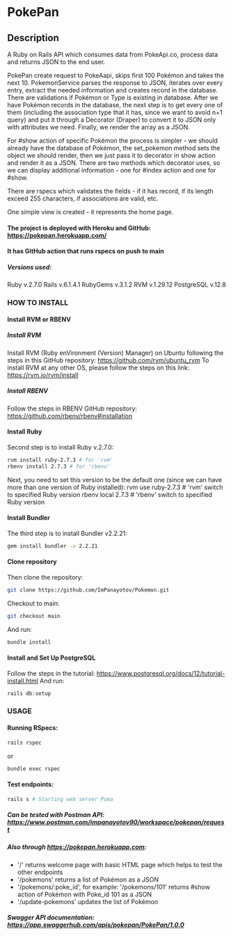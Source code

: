 # PokePan
## Description
A Ruby on Rails API which consumes data from PokeApi.co, process data and returns JSON to the end user.

PokePan create request to PokeAapi, skips first 100 Pokémon and takes the next 10.
PokemonService parses the response to JSON, iterates over every entry, extract the needed information and creates record in the database.
There are validations if Pokémon or Type is existing in database. 
After we have Pokémon records in the database, the next step is to get every one of them (including the association type that it has, since we want to avoid n+1 query) and put it through a Decorator (Draper) to convert it to JSON only with attributes we need. Finally, we render the array as a JSON.

For #show action of specific Pokémon the process is simpler - we should already have the database of Pokémon, the set_pokemon method sets the object we should render, then we just pass it to decorator in show action and render it as a JSON. There are two methods which decorator uses, so we can display additional information - one for #index action and one for #show.

There are rspecs which validates the fields - if it has record, if its length exceed 255 characters, if associations are valid, etc.

One simple view is created - it represents the home page.

#### The project is deployed with Heroku and GitHub: https://pokepan.herokuapp.com/
#### It has GitHub action that runs rspecs on push to main

##### Versions used:
Ruby v.2.7.0
Rails v.6.1.4.1
RubyGems v.3.1.2
RVM v.1.29.12
PostgreSQL v.12.8


### HOW TO INSTALL
#### Install RVM or RBENV
##### Install RVM
Install RVM (Ruby enVironment (Version) Manager) on Ubuntu following the steps in this GitHub repository: https://github.com/rvm/ubuntu_rvm 
To install RVM at any other OS, please follow the steps on this link: https://rvm.io/rvm/install
##### Install RBENV
Follow the steps in RBENV GitHub repository: https://github.com/rbenv/rbenv#installation

#### Install Ruby
Second step is to install Ruby v.2.7.0:
```sh
rvm install ruby-2.7.3 # for 'rvm'
rbenv install 2.7.3 # for 'rbenv'
```
		
Next, you need to set this version to be the default one (since we can have more than one version of Ruby installed):
		rvm use ruby-2.7.3 # 'rvm' switch to specified Ruby version
		rbenv local 2.7.3 # 'rbenv' switch to specified Ruby version

#### Install Bundler
The third step is to install Bundler v2.2.21:
```sh
gem install bundler -v 2.2.21
```
			
#### Clone repository
Then clone the repository:
```sh
git clone https://github.com/ImPanayotov/Pokemon.git
```
Checkout to main:
```sh
git checkout main
```
And run:
```sh
bundle install
```			
#### Install and Set Up PostgreSQL
Follow the steps in the tutorial: https://www.postgresql.org/docs/12/tutorial-install.html
And run:
```sh
rails db:setup
```
### USAGE
#### Running RSpecs:
```sh
rails rspec
```
or
```sh
bundle exec rspec
```
	
#### Test endpoints:
```sh
rails s # Starting web server Puma
```
##### Can be tested with Postman API: https://www.postman.com/impanayotov90/workspace/pokepan/request
##### Also through https://pokepan.herokuapp.com:
- '/' returns welcome page with basic HTML page which helps to test the other endpoints
- '/pokemons' returns a list of Pokémon as a JSON
- '/pokemons/:poke_id', for example: '/pokemons/101' returns #show action of Pokémon with Poke_id 101 as a JSON
- '/update-pokemons' updates the list of Pokémon

##### Swagger API documentation: https://app.swaggerhub.com/apis/pokepan/PokePan/1.0.0
		